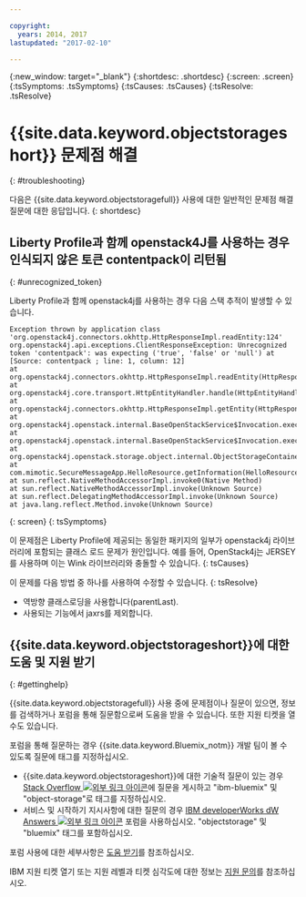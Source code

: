 ```yaml
---

copyright:
  years: 2014, 2017
lastupdated: "2017-02-10"

---
```

{:new_window: target="_blank"}
{:shortdesc: .shortdesc}
{:screen: .screen}
{:tsSymptoms: .tsSymptoms}
{:tsCauses: .tsCauses}
{:tsResolve: .tsResolve}

# {{site.data.keyword.objectstorageshort}} 문제점 해결
{: #troubleshooting}


다음은 {{site.data.keyword.objectstoragefull}} 사용에 대한 일반적인 문제점 해결 질문에 대한 응답입니다.
{: shortdesc}

## Liberty Profile과 함께 openstack4J를 사용하는 경우 인식되지 않은 토큰 contentpack이 리턴됨
{: #unrecognized_token}


Liberty Profile과 함께 openstack4j를 사용하는 경우 다음 스택 추적이 발생할 수 있습니다. 
```
Exception thrown by application class 'org.openstack4j.connectors.okhttp.HttpResponseImpl.readEntity:124'
org.openstack4j.api.exceptions.ClientResponseException: Unrecognized token 'contentpack': was expecting ('true', 'false' or 'null') at [Source: contentpack ; line: 1, column: 12]
at org.openstack4j.connectors.okhttp.HttpResponseImpl.readEntity(HttpResponseImpl.java:124)
at org.openstack4j.core.transport.HttpEntityHandler.handle(HttpEntityHandler.java:56)
at org.openstack4j.connectors.okhttp.HttpResponseImpl.getEntity(HttpResponseImpl.java:68)
at org.openstack4j.openstack.internal.BaseOpenStackService$Invocation.execute(BaseOpenStackService.java:169)
at org.openstack4j.openstack.internal.BaseOpenStackService$Invocation.execute(BaseOpenStackService.java:163)
at org.openstack4j.openstack.storage.object.internal.ObjectStorageContainerServiceImpl.list(ObjectStorageContainerServiceImpl.java:41)
at com.mimotic.SecureMessageApp.HelloResource.getInformation(HelloResource.java:47)
at sun.reflect.NativeMethodAccessorImpl.invoke0(Native Method)
at sun.reflect.NativeMethodAccessorImpl.invoke(Unknown Source)
at sun.reflect.DelegatingMethodAccessorImpl.invoke(Unknown Source)
at java.lang.reflect.Method.invoke(Unknown Source)
```
{: screen}
{: tsSymptoms}


이 문제점은 Liberty Profile에 제공되는 동일한 패키지의 일부가 openstack4j 라이브러리에 포함되는 클래스 로드 문제가 원인입니다. 예를 들어, OpenStack4j는 JERSEY를 사용하며 이는 Wink 라이브러리와 충돌할 수 있습니다.
{: tsCauses}


이 문제를 다음 방법 중 하나를 사용하여 수정할 수 있습니다.
{: tsResolve}
  * 역방향 클래스로딩을 사용합니다(parentLast). 
  * 사용되는 기능에서 jaxrs를 제외합니다. 


## {{site.data.keyword.objectstorageshort}}에 대한 도움 및 지원 받기
{: #gettinghelp}

{{site.data.keyword.objectstoragefull}} 사용 중에 문제점이나 질문이 있으면, 정보를 검색하거나 포럼을 통해 질문함으로써 도움을 받을 수 있습니다. 또한 지원 티켓을 열 수도 있습니다.

포럼을 통해 질문하는 경우 {{site.data.keyword.Bluemix_notm}} 개발 팀이 볼 수 있도록 질문에 태그를 지정하십시오.

* {{site.data.keyword.objectstorageshort}}에 대한 기술적 질문이 있는 경우 <a href="http://stackoverflow.com/search?q=object-storage+ibm-bluemix" target="_blank">Stack Overflow <img src="../../icons/launch-glyph.svg" alt="외부 링크 아이콘"></a>에 질문을 게시하고 "ibm-bluemix" 및 "object-storage"로 태그를 지정하십시오. 
* 서비스 및 시작하기 지시사항에 대한 질문의 경우 <a href="https://developer.ibm.com/answers/topics/objectstorage/?smartspace=bluemix" target="_blank">IBM developerWorks dW Answers <img src="../../icons/launch-glyph.svg" alt="외부 링크 아이콘"></a> 포럼을 사용하십시오. "objectstorage" 및 "bluemix" 태그를 포함하십시오. 

포럼 사용에 대한 세부사항은 [도움 받기](/docs/support/index.html#getting-help)를 참조하십시오.

IBM 지원 티켓 열기 또는 지원 레벨과 티켓 심각도에 대한 정보는 [지원 문의](/docs/support/index.html#contacting-support)를 참조하십시오.
